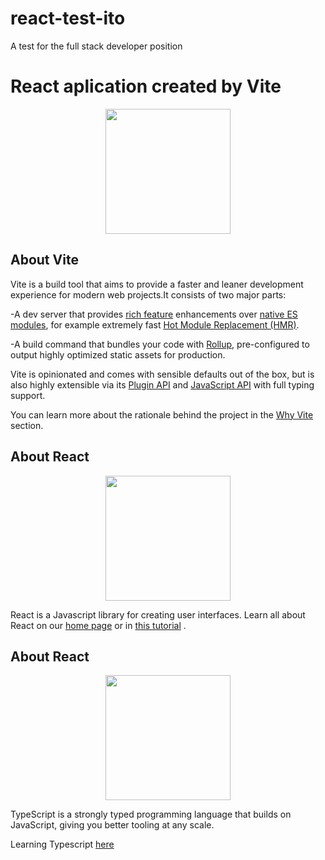 # react-test-ito
A test for the full stack developer position
# React aplication created by Vite
<p align="center"><img src="https://vitejs.dev/logo.svg" width="200"></p>

## About Vite

Vite is a build tool that aims to provide a faster and leaner development experience for modern web projects.It consists of two major parts:

-A dev server that provides [rich feature](https://vitejs.dev/guide/features.html) enhancements over [native ES modules](https://developer.mozilla.org/en-US/docs/Web/JavaScript/Guide/Modules), for example extremely fast [Hot Module Replacement (HMR)](https://vitejs.dev/guide/features.html#hot-module-replacement).

-A build command that bundles your code with [Rollup](https://rollupjs.org/), pre-configured to output highly optimized static assets for production.

Vite is opinionated and comes with sensible defaults out of the box, but is also highly extensible via its [Plugin API](https://vitejs.dev/guide/api-plugin.html) and [JavaScript API](https://vitejs.dev/guide/api-javascript.html) with full typing support.

You can learn more about the rationale behind the project in the [Why Vite](https://vitejs.dev/guide/why.html) section.

## About React
<p align="center"><img src="https://upload.wikimedia.org/wikipedia/commons/thumb/a/a7/React-icon.svg/2300px-React-icon.svg.png" width="200"></p>

React is a Javascript library for creating user interfaces. Learn all about React on our [home page](https://es.reactjs.org/) or in [this tutorial](https://es.reactjs.org/tutorial/tutorial.html) .

## About React
<p align="center"><img src="https://upload.wikimedia.org/wikipedia/commons/thumb/4/4c/Typescript_logo_2020.svg/640px-Typescript_logo_2020.svg.png" width="200"></p>

TypeScript is a strongly typed programming language that builds on JavaScript, giving you better tooling at any scale.

Learning Typescript [here](https://www.typescriptlang.org/)
